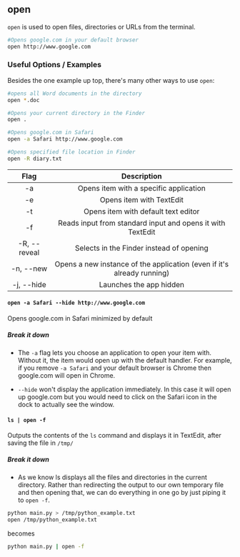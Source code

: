 ---
---

open
-------

`open` is used to open files, directories or URLs from the terminal. 

~~~ bash
#Opens google.com in your default browser
open http://www.google.com
~~~

<!--more-->

### Useful Options / Examples
Besides the one example up top, there's many other ways to use `open`:

~~~ bash
#opens all Word documents in the directory
open *.doc

#Opens your current directory in the Finder
open .

#Opens google.com in Safari
open -a Safari http://www.google.com

#Opens specified file location in Finder
open -R diary.txt
~~~

|     Flag     |               Description                |
| :----------: | :--------------------------------------: |
|      -a      |  Opens item with a specific application  |
|      -e      |         Opens item with TextEdit         |
|      -t      |   Opens item with default text editor    |
|      -f      | Reads input from standard input and opens it with TextEdit |
| -R, --reveal | Selects in the Finder instead of opening |
|  -n, --new   | Opens a new instance of the application (even if it's already running) |
|  -j, --hide  |         Launches the app hidden          |


#### `open -a Safari --hide http://www.google.com`
Opens google.com in Safari minimized by default

##### Break it down
* The `-a` flag lets you choose an application to open your item with. Without it, the item would open up with the default handler. For example, if you remove `-a Safari` and your default browser is Chrome then google.com will open in Chrome.

* `--hide` won't display the application immediately. In this case it will open up google.com but you would need to click on the Safari icon in the dock to actually see the window.

#### `ls | open -f`
Outputs the contents of the `ls` command and displays it in TextEdit, after saving the file in `/tmp/`

##### Break it down
* As we know ls displays all the files and directories in the current directory. Rather than redirecting the output to our own temporary file and then opening that, we can do everything in one go by just piping it to `open -f`.

~~~bash
python main.py > /tmp/python_example.txt 
open /tmp/python_example.txt
~~~

becomes 

~~~bash
python main.py | open -f
~~~

